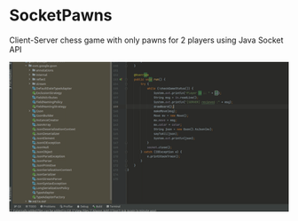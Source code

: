 # SocketPawns
Client-Server chess game with only pawns for 2 players using Java Socket API

![](demo.gif)
